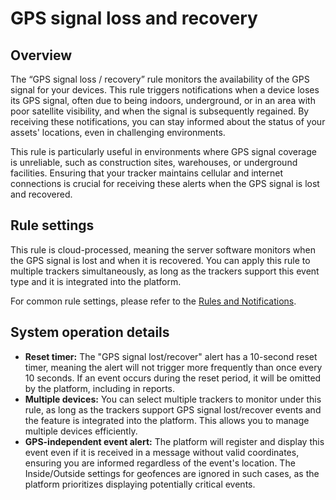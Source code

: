# GPS signal loss and recovery

## Overview

The “GPS signal loss / recovery” rule monitors the availability of the GPS signal for your devices. This rule triggers notifications when a device loses its GPS signal, often due to being indoors, underground, or in an area with poor satellite visibility, and when the signal is subsequently regained. By receiving these notifications, you can stay informed about the status of your assets' locations, even in challenging environments.

This rule is particularly useful in environments where GPS signal coverage is unreliable, such as construction sites, warehouses, or underground facilities. Ensuring that your tracker maintains cellular and internet connections is crucial for receiving these alerts when the GPS signal is lost and recovered.

## Rule settings

This rule is cloud-processed, meaning the server software monitors when the GPS signal is lost and when it is recovered. You can apply this rule to multiple trackers simultaneously, as long as the trackers support this event type and it is integrated into the platform.

For common rule settings, please refer to the [Rules and Notifications](../../rules-and-notifications.md).

## System operation details

- **Reset timer:** The "GPS signal lost/recover" alert has a 10-second reset timer, meaning the alert will not trigger more frequently than once every 10 seconds. If an event occurs during the reset period, it will be omitted by the platform, including in reports.
- **Multiple devices:** You can select multiple trackers to monitor under this rule, as long as the trackers support GPS signal lost/recover events and the feature is integrated into the platform. This allows you to manage multiple devices efficiently.
- **GPS-independent event alert:** The platform will register and display this event even if it is received in a message without valid coordinates, ensuring you are informed regardless of the event's location. The Inside/Outside settings for geofences are ignored in such cases, as the platform prioritizes displaying potentially critical events.